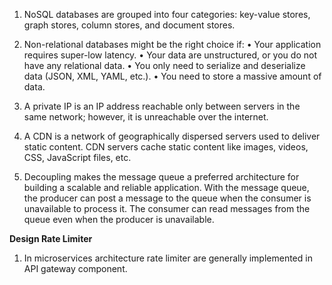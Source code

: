 1. NoSQL databases are grouped into four categories: key-value stores, graph stores, column stores, and document stores. 
2. Non-relational databases might be the right choice if:
   • Your application requires super-low latency.
   • Your data are unstructured, or you do not have any relational data.
   • You only need to serialize and deserialize data (JSON, XML, YAML, etc.).
   • You need to store a massive amount of data.
3. A private IP is an IP address reachable only
   between servers in the same network; however, it is unreachable over the internet.
   
4. A CDN is a network of geographically dispersed servers used to deliver static content. CDN
   servers cache static content like images, videos, CSS, JavaScript files, etc.
   
5. Decoupling makes the message queue a preferred architecture for building a scalable and
   reliable application. With the message queue, the producer can post a message to the queue
   when the consumer is unavailable to process it. The consumer can read messages from the
   queue even when the producer is unavailable.
   
**Design Rate Limiter**

1. In microservices architecture rate limiter are generally implemented in API gateway component.